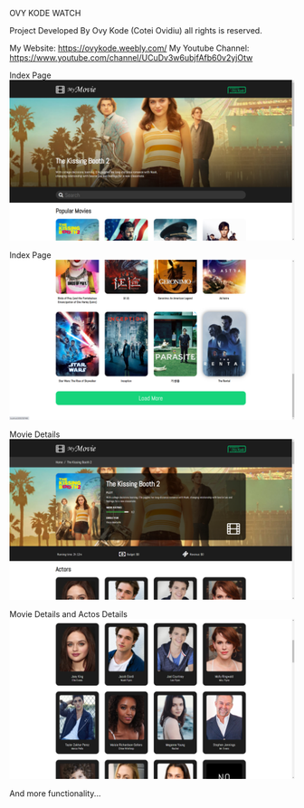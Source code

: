 OVY KODE WATCH

Project Developed By Ovy Kode (Cotei Ovidiu) all rights is reserved.

My Website: https://ovykode.weebly.com/ 
My Youtube Channel: https://www.youtube.com/channel/UCuDv3w6ubjfAfb60v2yjOtw

Index Page
![](ProjectImages/Image_1.png)

Index Page
![](ProjectImages/Image_2.png)

Movie Details
![](ProjectImages/Image_3.png)

Movie Details and Actos Details
![](ProjectImages/Image_4.png)

And more functionality...
